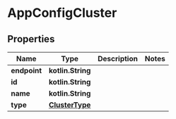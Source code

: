 
# AppConfigCluster

## Properties
Name | Type | Description | Notes
------------ | ------------- | ------------- | -------------
**endpoint** | **kotlin.String** |  | 
**id** | **kotlin.String** |  | 
**name** | **kotlin.String** |  | 
**type** | [**ClusterType**](ClusterType.md) |  | 



